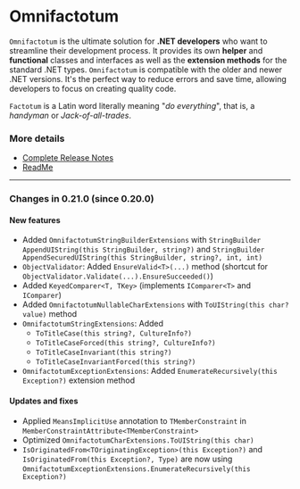 ﻿# Omnifactotum

`Omnifactotum` is the ultimate solution for **.NET developers** who want to streamline their development process. It provides its own **helper** and **functional** classes and interfaces as well as the **extension methods** for the standard .NET types. `Omnifactotum` is compatible with the older and newer .NET versions. It's the perfect way to reduce errors and save time, allowing developers to focus on creating quality code.

`Factotum` is a Latin word literally meaning "*do everything*", that is, a *handyman* or *Jack-of-all-trades*.

### More details

- [Complete Release Notes](https://github.com/HarinezumiSama/Omnifactotum/blob/master/src/Omnifactotum.ReleaseNotes.md)
- [ReadMe](https://github.com/HarinezumiSama/Omnifactotum/blob/master/README.md)

---

### Changes in 0.21.0 (since 0.20.0)

#### New features

- Added `OmnifactotumStringBuilderExtensions` with `StringBuilder AppendUIString(this StringBuilder, string?)` and `StringBuilder AppendSecuredUIString(this StringBuilder, string?, int, int)`
- `ObjectValidator`: Added `EnsureValid<T>(...)` method (shortcut for `ObjectValidator.Validate(...).EnsureSucceeded()`)
- Added `KeyedComparer<T, TKey>` (implements `IComparer<T>` and `IComparer`)
- Added `OmnifactotumNullableCharExtensions` with `ToUIString(this char? value)` method
- `OmnifactotumStringExtensions`: Added
  - `ToTitleCase(this string?, CultureInfo?)`
  - `ToTitleCaseForced(this string?, CultureInfo?)`
  - `ToTitleCaseInvariant(this string?)`
  - `ToTitleCaseInvariantForced(this string?)`
- `OmnifactotumExceptionExtensions`: Added `EnumerateRecursively(this Exception?)` extension method

#### Updates and fixes

- Applied `MeansImplicitUse` annotation to `TMemberConstraint` in `MemberConstraintAttribute<TMemberConstraint>`
- Optimized `OmnifactotumCharExtensions.ToUIString(this char)`
- `IsOriginatedFrom<TOriginatingException>(this Exception?)` and `IsOriginatedFrom(this Exception?, Type)` are now using `OmnifactotumExceptionExtensions.EnumerateRecursively(this Exception?)`
